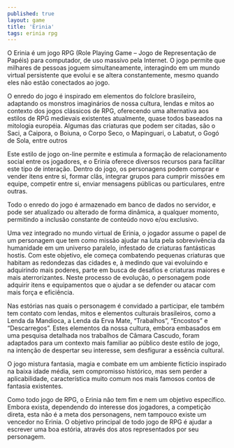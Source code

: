 ```yaml
---
published: true
layout: game
title: 'Erinia'
tags: erinia rpg
---
```

O Erinia &eacute; um jogo RPG (Role Playing Game &ndash; Jogo de Representa&ccedil;&atilde;o de Pap&eacute;is) para computador, de uso massivo pela Internet. O jogo permite que milhares de pessoas joguem simultaneamente, interagindo em um mundo virtual persistente que evolui e se altera constantemente, mesmo quando eles n&atilde;o est&atilde;o conectados ao jogo.




O enredo do jogo &eacute; inspirado em elementos do folclore brasileiro, adaptando os monstros imagin&aacute;rios de nossa cultura, lendas e mitos ao contexto dos jogos cl&aacute;ssicos de RPG, oferecendo uma alternativa aos estilos de RPG medievais existentes atualmente, quase todos baseados na mitologia europ&eacute;ia. Algumas das criaturas que podem ser citadas, s&atilde;o o Saci, a Caipora, o Boiuna, o Corpo Seco, o Mapinguari, o Labatut, o Gog&oacute; de Sola, entre outros




Este estilo de jogo on-line permite e estimula a forma&ccedil;&atilde;o de relacionamento social entre os jogadores, e o Erinia oferece diversos recursos para facilitar este tipo de intera&ccedil;&atilde;o. Dentro do jogo, os personagens podem comprar e vender itens entre si, formar cl&atilde;s, integrar grupos para cumprir miss&otilde;es em equipe, competir entre si, enviar mensagens p&uacute;blicas ou particulares, entre outras.

Todo o enredo do jogo &eacute; armazenado em banco de dados no servidor, e pode ser atualizado ou alterado de forma din&acirc;mica, a qualquer momento, permitindo a inclus&atilde;o constante de conte&uacute;do novo e/ou exclusivo.




Uma vez integrado no mundo virtual de Erinia, o jogador assume o papel de um personagem que tem como miss&atilde;o ajudar na luta pela sobreviv&ecirc;ncia da humanidade em um universo paralelo, infestado de criaturas fant&aacute;sticas hostis. Com este objetivo, ele come&ccedil;a combatendo pequenas criaturas que habitam as redondezas das cidades e, &agrave; medindo que vai evoluindo e adquirindo mais poderes, parte em busca de desafios e criaturas maiores e mais aterrorizantes. Neste processo de evolu&ccedil;&atilde;o, o personagem pode adquirir itens e equipamentos que o ajudar a se defender ou atacar com mais for&ccedil;a e efici&ecirc;ncia.

Nas est&oacute;rias nas quais o personagem &eacute; convidado a participar, ele tamb&eacute;m tem contato com lendas, mitos e elementos culturais brasileiros, como a Lenda da Mandioca, a Lenda da Erva Mate, &ldquo;Trabalhos&rdquo;, &ldquo;Encostos&rdquo; e &ldquo;Descarregos&rdquo;. Estes elementos da nossa cultura, embora embasados em uma pesquisa detalhada nos trabalhos de C&acirc;mara Cascudo, foram adaptados para um contexto mais familiar ao p&uacute;blico deste estilo de jogo, na inten&ccedil;&atilde;o de despertar seu interesse, sem desfigurar a ess&ecirc;ncia cultural.




O jogo mistura fantasia, magia e combate em um ambiente fict&iacute;cio inspirado na baixa idade m&eacute;dia, sem compromisso hist&oacute;rico, mas sem perder a aplicabilidade, caracter&iacute;stica muito comum nos mais famosos contos de fantasia existentes.

Como todo jogo de RPG, o Erinia n&atilde;o tem fim e nem um objetivo espec&iacute;fico. Embora exista, dependendo do interesse dos jogadores, a competi&ccedil;&atilde;o direta, esta n&atilde;o &eacute; a meta dos personagens, nem tampouco existe um vencedor no Erinia. O objetivo principal de todo jogo de RPG &eacute; ajudar a escrever uma boa est&oacute;ria, atrav&eacute;s dos atos representados por seu personagem.</p>
